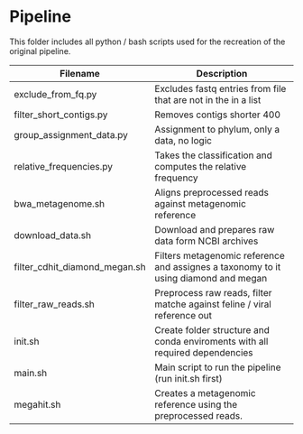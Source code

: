 # Pipeline
This folder includes all python / bash scripts used for the recreation of the original pipeline.

| Filename | Description |
| -------- | ----------  |
| exclude_from_fq.py  | Excludes fastq entries from file that are not in the in a list |
| filter_short_contigs.py | Removes contigs shorter 400 | 
| group_assignment_data.py | Assignment to phylum, only a data, no logic | 
| relative_frequencies.py | Takes the classification and computes the relative frequency |
| bwa_metagenome.sh | Aligns preprocessed reads against metagenomic reference |
| download_data.sh | Download and prepares raw data form NCBI archives |
| filter_cdhit_diamond_megan.sh | Filters metagenomic reference and assignes a taxonomy to it using diamond and megan |
| filter_raw_reads.sh | Preprocess raw reads, filter matche against feline / viral reference out | 
| init.sh | Create folder structure and conda enviroments with all required dependencies |
| main.sh | Main script to run the pipeline (run init.sh first) |
| megahit.sh | Creates a metagenomic reference using the preprocessed reads. |
